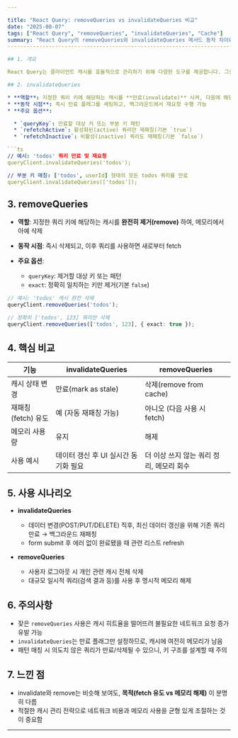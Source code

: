 ```yaml
---

title: "React Query: removeQueries vs invalidateQueries 비교"
date: "2025-08-07"
tags: ["React Query", "removeQueries", "invalidateQueries", "Cache"]
summary: "React Query의 removeQueries와 invalidateQueries 메서드 동작 차이와 사용 시나리오를 정리합니다."
-----------------------------------------------------------------------------------

## 1. 개요

React Query는 클라이언트 캐시를 효율적으로 관리하기 위해 다양한 도구를 제공합니다. 그중 `invalidateQueries`와 `removeQueries`는 캐시된 쿼리를 다루는 대표적인 메서드로, 각각의 목적과 동작이 다릅니다.

## 2. invalidateQueries

* **역할**: 지정한 쿼리 키에 해당하는 캐시를 **만료(invalidate)** 시켜, 다음에 해당 쿼리를 사용하는 컴포넌트에서 **재패칭(fetch)** 하도록 유도
* **동작 시점**: 즉시 만료 플래그를 세팅하고, 백그라운드에서 재요청 수행 가능
* **주요 옵션**:

  * `queryKey`: 만료할 대상 키 또는 부분 키 패턴
  * `refetchActive`: 활성화된(active) 쿼리만 재패칭(기본 `true`)
  * `refetchInactive`: 비활성(inactive) 쿼리도 재패칭(기본 `false`)

```ts
// 예시: 'todos' 쿼리 만료 및 재요청
queryClient.invalidateQueries('todos');

// 부분 키 매칭: ['todos', userId] 형태의 모든 todos 쿼리를 만료
queryClient.invalidateQueries(['todos']);
```

## 3. removeQueries

* **역할**: 지정한 쿼리 키에 해당하는 캐시를 **완전히 제거(remove)** 하여, 메모리에서 아예 삭제
* **동작 시점**: 즉시 삭제되고, 이후 쿼리를 사용하면 새로부터 fetch
* **주요 옵션**:

  * `queryKey`: 제거할 대상 키 또는 패턴
  * `exact`: 정확히 일치하는 키만 제거(기본 `false`)

```ts
// 예시: 'todos' 캐시 완전 삭제
queryClient.removeQueries('todos');

// 정확히 ['todos', 123] 쿼리만 삭제
queryClient.removeQueries(['todos', 123], { exact: true });
```

## 4. 핵심 비교

| 기능            | invalidateQueries      | removeQueries            |
| ------------- | ---------------------- | ------------------------ |
| 캐시 상태 변경      | 만료(mark as stale)      | 삭제(remove from cache)    |
| 재패칭(fetch) 유도 | 예 (자동 재패칭 가능)          | 아니오 (다음 사용 시 fetch)      |
| 메모리 사용량       | 유지                     | 해제                       |
| 사용 예시         | 데이터 갱신 후 UI 실시간 동기화 필요 | 더 이상 쓰지 않는 쿼리 정리, 메모리 회수 |

## 5. 사용 시나리오

* **invalidateQueries**

  * 데이터 변경(POST/PUT/DELETE) 직후, 최신 데이터 갱신을 위해 기존 쿼리 만료 → 백그라운드 재패칭
  * form submit 후 에러 없이 완료됐을 때 관련 리스트 refresh

* **removeQueries**

  * 사용자 로그아웃 시 개인 관련 캐시 전체 삭제
  * 대규모 일시적 쿼리(검색 결과 등)를 사용 후 명시적 메모리 해제

## 6. 주의사항

* 잦은 `removeQueries` 사용은 캐시 히트율을 떨어뜨려 불필요한 네트워크 요청 증가 유발 가능
* `invalidateQueries`는 만료 플래그만 설정하므로, 캐시에 여전히 메모리가 남음
* 패턴 매칭 시 의도치 않은 쿼리가 만료/삭제될 수 있으니, 키 구조를 설계할 때 주의

## 7. 느낀 점

* invalidate와 remove는 비슷해 보여도, **목적(fetch 유도 vs 메모리 해제)** 이 분명히 다름
* 적절한 캐시 관리 전략으로 네트워크 비용과 메모리 사용을 균형 있게 조절하는 것이 중요함

---
```

